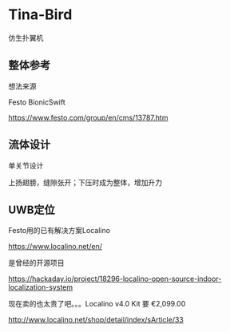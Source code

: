 # Tina-Bird
仿生扑翼机


## 整体参考

想法来源

Festo BionicSwift

https://www.festo.com/group/en/cms/13787.htm



## 流体设计

单关节设计

上扬翅膀，缝隙张开；下压时成为整体，增加升力



## UWB定位

Festo用的已有解决方案Localino

https://www.localino.net/en/

是曾经的开源项目

https://hackaday.io/project/18296-localino-open-source-indoor-localization-system

现在卖的也太贵了吧。。。Localino v4.0 Kit 要 €2,099.00

http://www.localino.net/shop/detail/index/sArticle/33
